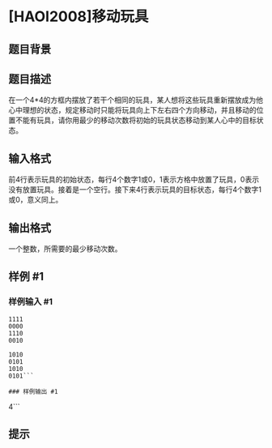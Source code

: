 # [HAOI2008]移动玩具

## 题目背景



## 题目描述

在一个4*4的方框内摆放了若干个相同的玩具，某人想将这些玩具重新摆放成为他心中理想的状态，规定移动时只能将玩具向上下左右四个方向移动，并且移动的位置不能有玩具，请你用最少的移动次数将初始的玩具状态移动到某人心中的目标状态。

## 输入格式

前4行表示玩具的初始状态，每行4个数字1或0，1表示方格中放置了玩具，0表示没有放置玩具。接着是一个空行。接下来4行表示玩具的目标状态，每行4个数字1或0，意义同上。

## 输出格式

一个整数，所需要的最少移动次数。

## 样例 #1

### 样例输入 #1
```
1111
0000
1110
0010 

1010
0101
1010
0101```

### 样例输出 #1

```
4```

## 提示


